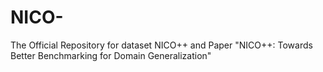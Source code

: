 # NICO-
The Official Repository for dataset  NICO++ and Paper "NICO++: Towards Better Benchmarking for Domain Generalization"
